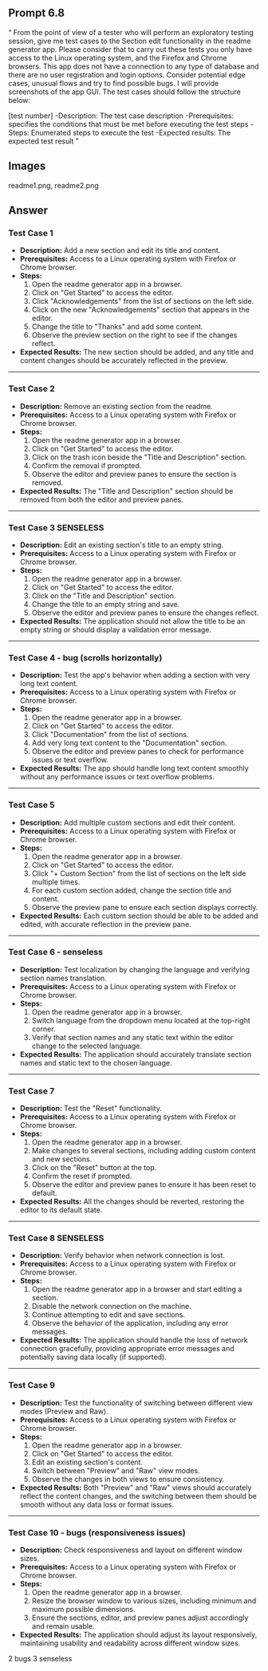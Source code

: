 ## Prompt 6.8

“
From the point of view of a tester who will perform an exploratory testing session, give me test cases to the Section edit functionality in the readme generator app. Please consider that to carry out these tests you only have access to the Linux operating system, and the Firefox and Chrome browsers. This app does not have a connection to any type of database and there are no user registration and login options. Consider potential edge cases, unusual flows and try to find possible bugs. I will provide screenshots of the app GUI. The test cases should follow the structure below:

[test number]
-Description: The test case description
-Prerequisites: specifies the conditions that must be met before executing the test steps
-Steps: Enumerated steps to execute the test
-Expected results: The expected test result
”

## Images

readme1.png, readme2.png

## Answer

### Test Case 1
- **Description:** Add a new section and edit its title and content.
- **Prerequisites:** Access to a Linux operating system with Firefox or Chrome browser.
- **Steps:**
  1. Open the readme generator app in a browser.
  2. Click on "Get Started" to access the editor.
  3. Click "Acknowledgements" from the list of sections on the left side.
  4. Click on the new "Acknowledgements" section that appears in the editor.
  5. Change the title to "Thanks" and add some content.
  6. Observe the preview section on the right to see if the changes reflect.
- **Expected Results:** The new section should be added, and any title and content changes should be accurately reflected in the preview.

---

### Test Case 2
- **Description:** Remove an existing section from the readme.
- **Prerequisites:** Access to a Linux operating system with Firefox or Chrome browser.
- **Steps:**
  1. Open the readme generator app in a browser.
  2. Click on "Get Started" to access the editor.
  3. Click on the trash icon beside the "Title and Description" section.
  4. Confirm the removal if prompted.
  5. Observe the editor and preview panes to ensure the section is removed.
- **Expected Results:** The "Title and Description" section should be removed from both the editor and preview panes.

---

### Test Case 3 SENSELESS
- **Description:** Edit an existing section's title to an empty string.
- **Prerequisites:** Access to a Linux operating system with Firefox or Chrome browser.
- **Steps:**
  1. Open the readme generator app in a browser.
  2. Click on "Get Started" to access the editor.
  3. Click on the "Title and Description" section.
  4. Change the title to an empty string and save.
  5. Observe the editor and preview panes to ensure the changes reflect.
- **Expected Results:** The application should not allow the title to be an empty string or should display a validation error message.

---

### Test Case 4 - bug (scrolls horizontally)
- **Description:** Test the app's behavior when adding a section with very long text content.
- **Prerequisites:** Access to a Linux operating system with Firefox or Chrome browser.
- **Steps:**
  1. Open the readme generator app in a browser.
  2. Click on "Get Started" to access the editor.
  3. Click "Documentation" from the list of sections.
  4. Add very long text content to the "Documentation" section.
  5. Observe the editor and preview panes to check for performance issues or text overflow.
- **Expected Results:** The app should handle long text content smoothly without any performance issues or text overflow problems.

---

### Test Case 5
- **Description:** Add multiple custom sections and edit their content.
- **Prerequisites:** Access to a Linux operating system with Firefox or Chrome browser.
- **Steps:**
  1. Open the readme generator app in a browser.
  2. Click on "Get Started" to access the editor.
  3. Click "+ Custom Section" from the list of sections on the left side multiple times.
  4. For each custom section added, change the section title and content.
  5. Observe the preview pane to ensure each section displays correctly.
- **Expected Results:** Each custom section should be able to be added and edited, with accurate reflection in the preview pane.

---

### Test Case 6 - senseless
- **Description:** Test localization by changing the language and verifying section names translation.
- **Prerequisites:** Access to a Linux operating system with Firefox or Chrome browser.
- **Steps:**
  1. Open the readme generator app in a browser.
  2. Switch language from the dropdown menu located at the top-right corner.
  3. Verify that section names and any static text within the editor change to the selected language.
- **Expected Results:** The application should accurately translate section names and static text to the chosen language.

---

### Test Case 7
- **Description:** Test the "Reset" functionality.
- **Prerequisites:** Access to a Linux operating system with Firefox or Chrome browser.
- **Steps:**
  1. Open the readme generator app in a browser.
  2. Make changes to several sections, including adding custom content and new sections.
  3. Click on the "Reset" button at the top.
  4. Confirm the reset if prompted.
  5. Observe the editor and preview panes to ensure it has been reset to default.
- **Expected Results:** All the changes should be reverted, restoring the editor to its default state.

---

### Test Case 8 SENSELESS
- **Description:** Verify behavior when network connection is lost.
- **Prerequisites:** Access to a Linux operating system with Firefox or Chrome browser.
- **Steps:**
  1. Open the readme generator app in a browser and start editing a section.
  2. Disable the network connection on the machine.
  3. Continue attempting to edit and save sections.
  4. Observe the behavior of the application, including any error messages.
- **Expected Results:** The application should handle the loss of network connection gracefully, providing appropriate error messages and potentially saving data locally (if supported).

---

### Test Case 9
- **Description:** Test the functionality of switching between different view modes (Preview and Raw).
- **Prerequisites:** Access to a Linux operating system with Firefox or Chrome browser.
- **Steps:**
  1. Open the readme generator app in a browser.
  2. Click on "Get Started" to access the editor.
  3. Edit an existing section's content.
  4. Switch between "Preview" and "Raw" view modes.
  5. Observe the changes in both views to ensure consistency.
- **Expected Results:** Both "Preview" and "Raw" views should accurately reflect the content changes, and the switching between them should be smooth without any data loss or format issues.

---

### Test Case 10 - bugs (responsiveness issues)
- **Description:** Check responsiveness and layout on different window sizes.
- **Prerequisites:** Access to a Linux operating system with Firefox or Chrome browser.
- **Steps:**
  1. Open the readme generator app in a browser.
  2. Resize the browser window to various sizes, including minimum and maximum possible dimensions.
  3. Ensure the sections, editor, and preview panes adjust accordingly and remain usable.
- **Expected Results:** The application should adjust its layout responsively, maintaining usability and readability across different window sizes.


2 bugs
3 senseless